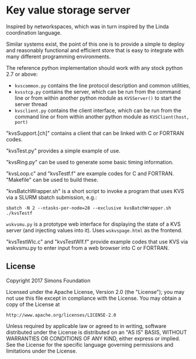 Key value storage server
========================

Inspired by networkspaces, which was in turn inspired by the Linda coordination language.

Similar systems exist, the point of this one is to provide a simple to deploy and reasonably functional and efficient store that is easy to integrate with many different programming environments.

The reference python implementation should work with any stock python 2.7 or above:

   * `kvscommon.py` contains the line protocol description and common utilities,
   * `kvsstcp.py` contains the server, which can be run from the command line or from within another python module as `KVSServer()` to start the server thread
   * `kvsclient.py` contains the client interface, which can be run from the command line or from within another python module as `KVSClient(host, port)`

"kvsSupport.[ch]" contains a client that can be linked with C or FORTRAN codes.

"kvsTest.py" provides a simple example of use.

"kvsRing.py" can be used to generate some basic timing information.

"kvsLoop.c" and "kvsTestf.f" are example codes for C and FORTRAN. "Makefile" can be used to build these.

"kvsBatchWrapper.sh" is a short script to invoke a program that uses KVS via a SLURM sbatch submission, e.g.:

	sbatch -N 2 --ntasks-per-node=28 --exclusive kvsBatchWrapper.sh ./kvsTestf

`wskvsmu.py` is a prototype web interface for displaying the state of a KVS server (and injecting values into it). Uses `wskvspage.html` as the frontend.

"kvsTestWIc.c" and "kvsTestWIf.f" provide example codes that use KVS via wskvsmu.py to enter input from a web browser into C or FORTRAN. 

## License

Copyright 2017 Simons Foundation

Licensed under the Apache License, Version 2.0 (the "License");
you may not use this file except in compliance with the License.
You may obtain a copy of the License at

    http://www.apache.org/licenses/LICENSE-2.0

Unless required by applicable law or agreed to in writing, software
distributed under the License is distributed on an "AS IS" BASIS,
WITHOUT WARRANTIES OR CONDITIONS OF ANY KIND, either express or implied.
See the License for the specific language governing permissions and
limitations under the License.
